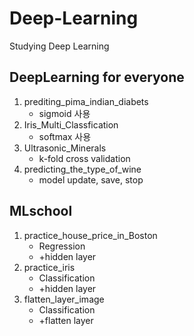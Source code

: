 # Deep-Learning
Studying Deep Learning

## DeepLearning for everyone
1. prediting_pima_indian_diabets
   - sigmoid 사용
2. Iris_Multi_Classfication
   - softmax 사용
3. Ultrasonic_Minerals
   - k-fold cross validation
4. predicting_the_type_of_wine
   - model update, save, stop

## MLschool
1. practice_house_price_in_Boston
   - Regression
   - +hidden layer
2. practice_iris
   - Classification
   - +hidden layer
3. flatten_layer_image
   - Classification
   - +flatten layer

